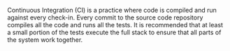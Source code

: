 <!--bl
(filemeta
    (title "Summary"))
/bl-->

Continuous Integration (CI) is a practice where code is compiled and run against every check-in. Every commit to the source code repository compiles all the code and runs all the tests. It is recommended that at least a small portion of the tests execute the full stack to ensure that all parts of the system work together.